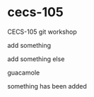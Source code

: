 # cecs-105
CECS-105 git workshop

add something

add something else

guacamole 

something has been added
